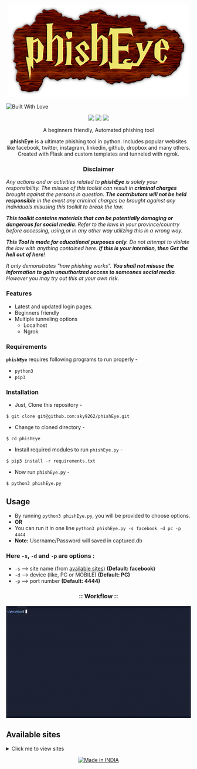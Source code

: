 <!-- phishEye -->

<p align="center">
  <img src="./img/logo.png">
</p>

<img title="Built With Love" src="https://forthebadge.com/images/badges/built-with-love.svg"></p>

<p align="center">
  <img src="https://img.shields.io/badge/Author-sky9262-cyan?style=flat-square">
  <img src="https://img.shields.io/badge/Open%20Source-Yes-cyan?style=flat-square">
  <img src="https://img.shields.io/badge/Written%20In-Python3-cyan?style=flat-square">
</p>

<p align="center">A beginners friendly, Automated phishing tool</p>

<p align="center"><strong>phishEye</strong> is a ultimate phishing tool in python. Includes popular websites like facebook, twitter, instagram, linkedin, github, dropbox and many others. Created with Flask and custom templates and tunneled with ngrok.</p>

<h3><p align="center">Disclaimer</p></h3>

<i>Any actions and or activities related to <b>phishEye</b> is solely your responsibility. The misuse of this toolkit can result in <b>criminal charges</b> brought against the persons in question. <b>The contributors will not be held responsible</b> in the event any criminal charges be brought against any individuals misusing this toolkit to break the law.

<b>This toolkit contains materials that can be potentially damaging or dangerous for social media</b>. Refer to the laws in your province/country before accessing, using,or in any other way utilizing this in a wrong way.

<b>This Tool is made for educational purposes only</b>. Do not attempt to violate the law with anything contained here. <b>If this is your intention, then Get the hell out of here</b>!

It only demonstrates "how phishing works". <b>You shall not misuse the information to gain unauthorized access to someones social media</b>. However you may try out this at your own risk.</i>

### Features

- Latest and updated login pages.
- Beginners friendly
- Multiple tunneling options
  - Localhost
  - Ngrok

### Requirements

**`phishEye`** requires following programs to run properly - 
- `python3`
- `pip3`

### Installation

- Just, Clone this repository -
```
$ git clone git@github.com:sky9262/phishEye.git
```

- Change to cloned directory -
```
$ cd phishEye
```

- Install required modules to run `phishEye.py` -
```
$ pip3 install -r requirements.txt
```


- Now run `phishEye.py` -
```
$ python3 phishEye.py
```

## Usage
- By running `python3 phishEye.py`, you will be provided to choose options.
- **OR**
- You can run it in one line `python3 phishEye.py -s facebook -d pc -p 4444`
- **Note:** Username/Password will saved in captured.db

### Here `-s`, `-d` and `-p` are options :
- `-s` --> site name (from <a href="https://github.com/sky9262/phishEye#:~:text=%3A%3A%20Workflow%20%3A%3A-,Available%20sites,-Click%20me%20to">available sites</a>) **(Default: facebook)**
- `-d` --> device (like, PC or MOBILE) **(Default: PC)**
- `-p` --> port number **(Default: 4444)**

<h3 align="center">
:: Workflow ::
</h3>
<p align="center">
<img src="./img/Preview.gif" alt="test gif"/>
</p>

## Available sites
<details>
<summary>Click me to view sites</summary><blockquote>
<details>
<summary>PC</summary>
<ol>

[1] amazon
  
[2] deviantart
  
[3] dropbox
  
[4] ebay
  
[5] facebook
  
[6] github
  
[7] gitlab
  
[8] google
  
[9] instagram
  
[10] linkedin
  
[11] messenger
  
[12] paypal
  
[13] twitter
  
</ol>
</details>  
<details>
<summary>MOBILE</summary>
<ol>
  
[1] amazon
  
[2] deviantart
  
[3] dropbox
  
[4] ebay
  
[5] facebook
  
[6] github
  
[7] gitlab
  
[8] google
  
[9] instagram
  
[10] linkedin
  
[11] paypal
  
[12] twitter 

</ol>
</details>
</details>


<p align=center>
  <a href="https://www.instagram.com/bhikan_deshmukh"><img title="Made in INDIA" src="https://img.shields.io/badge/MADE%20IN-INDIA-SCRIPT?colorA=%23ff8100&colorB=%23017e40&colorC=%23ff0000&style=for-the-badge"></a>
</p>
